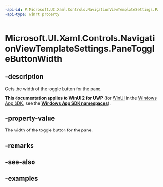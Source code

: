 ```yaml
---
-api-id: P:Microsoft.UI.Xaml.Controls.NavigationViewTemplateSettings.PaneToggleButtonWidth
-api-type: winrt property
---
```


# Microsoft.UI.Xaml.Controls.NavigationViewTemplateSettings.PaneToggleButtonWidth

<!--
public double PaneToggleButtonWidth { get; }
-->

## -description

Gets the width of the toggle button for the pane.

**This documentation applies to WinUI 2 for UWP** (for [WinUI](/windows/apps/winui/winui3/) in the [Windows App SDK](/windows/apps/windows-app-sdk/), see the **[Windows App SDK namespaces](/windows/windows-app-sdk/api/winrt/)**).

## -property-value

The width of the toggle button for the pane.

## -remarks

## -see-also

## -examples
